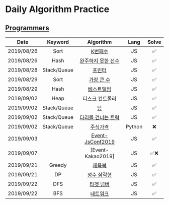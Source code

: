 # Daily Algorithm Practice 



## [Programmers](https://programmers.co.kr/)


|    Date    |   Keyword   |                          Algorithm                          |  Lang  | Solve |
| :--------: | :---------: | :---------------------------------------------------------: | :----: | :---: |
| 2019/08/26 |    Sort     |         [K번째수](./programmers/solved/K번째수/README.md)         |   JS   |   ✅   |
| 2019/08/26 |    Hash     | [완주하지 못한 선수](./programmers/solved/완주하지%20못한%20선수/README.md) |   JS   |   ✅   |
| 2019/08/28 | Stack/Queue |          [프린터](./programmers/solved/프린터/README.md)          |   JS   |   ✅   |
| 2019/08/29 |    Sort     |     [가장 큰 수](./programmers/solved/가장%20큰%20수/README.md)     |   JS   |   ✅   |
| 2019/08/29 |    Hash     |        [베스트앨범](./programmers/solved/베스트앨범/README.md)        |   JS   |   ✅   |
| 2019/09/02 |    Heap     |    [디스크 컨트롤러](./programmers/solved/디스크%20컨트롤러/README.md)    |   JS   |   ✅   |
| 2019/09/02 | Stack/Queue |            [탑](./programmers/solved/탑/README.md)            |   JS   |   ✅   |
| 2019/09/02 | Stack/Queue | [다리를 건너는 트럭](./programmers/solved/다리를%20건너는%20트럭/README.md) |   JS   |   ✅   |
| 2019/09/02 | Stack/Queue |         [주식가격](./programmers/notYet/주식가격/README.md)         | Python |   ❌   |
| 2019/09/03 |             |    [Event-JsConf2019](./event/jsConfKorea2019/README.md)    |   JS   |   ✅   |
| 2019/09/07 |             |                      [Event-Kakao2019]                      |   JS   |  ✅❌   |
| 2019/09/21 |   Greedy    |          [체육복](./programmers/solved/체육복/README.md)          |   JS   |   ✅   |
| 2019/09/21 |     DP      |      [정수 삼각형](./programmers/solved/정수%20삼각형/README.md)      |   JS   |   ✅   |
| 2019/09/22 |     DFS     |       [타겟 넘버](./programmers/solved/타겟%20넘버/README.md)       |   JS   |   ✅   |
| 2019/09/22 |     BFS     |         [네트워크](./programmers/solved/네트워크/README.md)         |   JS   |   ✅   |



